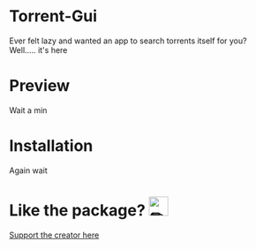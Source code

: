 # Torrent-Gui

Ever felt lazy and wanted an app to search torrents itself for you? <br>
Well..... it's here

# Preview
Wait a min

# Installation

Again wait

# Like the package? <img src="https://cdn.discordapp.com/emojis/599598716521021441.gif?v=1" alt = "✏" width="35px">
<a href = "https://www.buymeacoffee.com/TheRamann">
Support the creator here
</a>